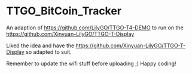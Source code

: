 # TTGO_BitCoin_Tracker

An adaption of https://github.com/LilyGO/TTGO-T4-DEMO to run on the https://github.com/Xinyuan-LilyGO/TTGO-T-Display

  Liked the idea and have the https://github.com/Xinyuan-LilyGO/TTGO-T-Display so adapted to suit.

  Remember to update the wifi stuff before uploading ;) Happy coding!
  
